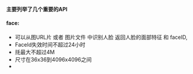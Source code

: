 #### 主要列举了几个重要的API

#### face:

* 可以从图URL片 或者 图片文件 中识别人脸 返回人脸的面部特征 和 faceID,
* FaceId失效时间不超过24小时
* 㲏最大不超过4M
* 尺寸在36x36到4096x4096之间
* 


